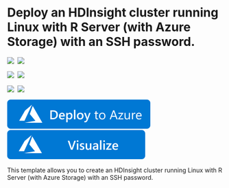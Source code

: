 # Deploy an HDInsight cluster running Linux with R Server (with Azure Storage) with an SSH password.

<IMG SRC="https://azurequickstartsservice.blob.core.windows.net/badges/101-hdinsight-rserver/PublicLastTestDate.svg" />&nbsp;
<IMG SRC="https://azurequickstartsservice.blob.core.windows.net/badges/101-hdinsight-rserver/PublicDeployment.svg" />&nbsp;

<IMG SRC="https://azurequickstartsservice.blob.core.windows.net/badges/101-hdinsight-rserver/FairfaxLastTestDate.svg" />&nbsp;
<IMG SRC="https://azurequickstartsservice.blob.core.windows.net/badges/101-hdinsight-rserver/FairfaxDeployment.svg" />&nbsp;

<IMG SRC="https://azurequickstartsservice.blob.core.windows.net/badges/101-hdinsight-rserver/BestPracticeResult.svg" />&nbsp;
<IMG SRC="https://azurequickstartsservice.blob.core.windows.net/badges/101-hdinsight-rserver/CredScanResult.svg" />&nbsp;

<a href="https://portal.azure.com/#create/Microsoft.Template/uri/https%3A%2F%2Fraw.githubusercontent.com%2FAzure%2Fazure-quickstart-templates%2Fmaster%2F101-hdinsight-rserver%2Fazuredeploy.json" target="_blank">
    <img src="https://raw.githubusercontent.com/Azure/azure-quickstart-templates/master/1-CONTRIBUTION-GUIDE/images/deploytoazure.svg?sanitize=true"/>
</a>
<a href="http://armviz.io/#/?load=https%3A%2F%2Fraw.githubusercontent.com%2FAzure%2Fazure-quickstart-templates%2Fmaster%2Fhdinsight-rserver%2Fazuredeploy.json" target="_blank">
    <img src="https://raw.githubusercontent.com/Azure/azure-quickstart-templates/master/1-CONTRIBUTION-GUIDE/images/visualizebutton.svg?sanitize=true"/>
</a>

This template allows you to create an HDInsight cluster running Linux with R Server (with Azure Storage) with an SSH password.

